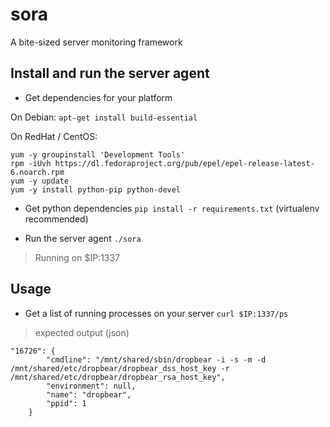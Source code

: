 # sora
A bite-sized server monitoring framework

## Install and run the server agent

- Get dependencies for your platform

On Debian: `apt-get install build-essential`

On RedHat / CentOS: 
```
yum -y groupinstall 'Development Tools'
rpm -iUvh https://dl.fedoraproject.org/pub/epel/epel-release-latest-6.noarch.rpm
yum -y update
yum -y install python-pip python-devel
```

- Get python dependencies
`pip install -r requirements.txt` 
(virtualenv recommended)

- Run the server agent
`./sora`
> Running on $IP:1337

## Usage

- Get a list of running processes on your server
`curl $IP:1337/ps`

> expected output (json)

```
"16726": {
        "cmdline": "/mnt/shared/sbin/dropbear -i -s -m -d /mnt/shared/etc/dropbear/dropbear_dss_host_key -r /mnt/shared/etc/dropbear/dropbear_rsa_host_key", 
        "environment": null, 
        "name": "dropbear", 
        "ppid": 1
    }
```
